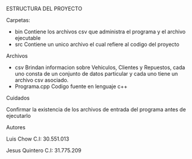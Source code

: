 ESTRUCTURA DEL PROYECTO

Carpetas: 
- bin
  Contiene los archivos csv que administra el programa y el archivo ejecutable
- src
  Contiene un unico archivo el cual refiere al codigo del proyecto

Archivos
- csv
  Brindan informacion sobre Vehiculos, Clientes y Repuestos, cada uno consta de un conjunto de datos particular y cada uno tiene un archivo csv asociado.
- Programa.cpp
  Codigo fuente en lenguaje c++

Cuidados

  Confirmar la existencia de los archivos de entrada del programa antes de ejecutarlo 

Autores

Luis Chow C.I: 30.551.013

Jesus Quintero C.I: 31.775.209

